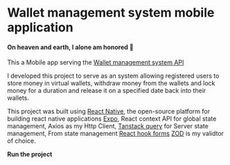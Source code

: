 # Wallet management system mobile application

#### On heaven and earth, I alone am honored 🤞

This a Mobile app serving the [Wallet management system API](https://github.com/kejiahp/wallet-management-system "wallet management system api")

I developed this project to serve as an system allowing registered users to store money in virtual wallets, withdraw money from the wallets and lock money for a duration and release it on a specified date back into their wallets.

This project was built using [React Native](https://reactnative.dev "React Native"), the open-source platform for building react native applications [Expo](https://expo.dev "Expo"), React context API for global state management, Axios as my Http Client, [Tanstack query](https://www.npmjs.com/package/@tanstack/react-query "Tanstack query") for Server state management, From state management [React hook forms](https://react-hook-form.com "React hook forms") [ZOD](https://zod.dev "ZOD") is my validtor of choice.

**Run the project**

